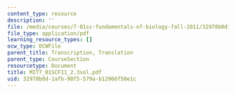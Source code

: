 ```yaml
---
content_type: resource
description: ''
file: /media/courses/7-01sc-fundamentals-of-biology-fall-2011/32978b0d1afb90f5579ab12966f58e1c_MIT7_01SCF11_2.3sol.pdf
file_type: application/pdf
learning_resource_types: []
ocw_type: OCWFile
parent_title: Transcription, Translation
parent_type: CourseSection
resourcetype: Document
title: MIT7_01SCF11_2.3sol.pdf
uid: 32978b0d-1afb-90f5-579a-b12966f58e1c
---
```

